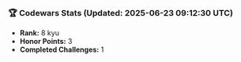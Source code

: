 ### 🏆 Codewars Stats (Updated: 2025-06-23 09:12:30 UTC)

- **Rank:** 8 kyu
- **Honor Points:** 3
- **Completed Challenges:** 1
